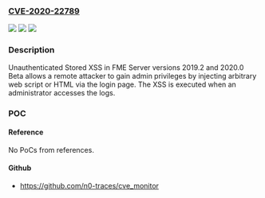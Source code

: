 ### [CVE-2020-22789](https://cve.mitre.org/cgi-bin/cvename.cgi?name=CVE-2020-22789)
![](https://img.shields.io/static/v1?label=Product&message=n%2Fa&color=blue)
![](https://img.shields.io/static/v1?label=Version&message=n%2Fa&color=blue)
![](https://img.shields.io/static/v1?label=Vulnerability&message=n%2Fa&color=brighgreen)

### Description

Unauthenticated Stored XSS in FME Server versions 2019.2 and 2020.0 Beta allows a remote attacker to gain admin privileges by injecting arbitrary web script or HTML via the login page. The XSS is executed when an administrator accesses the logs.

### POC

#### Reference
No PoCs from references.

#### Github
- https://github.com/n0-traces/cve_monitor

